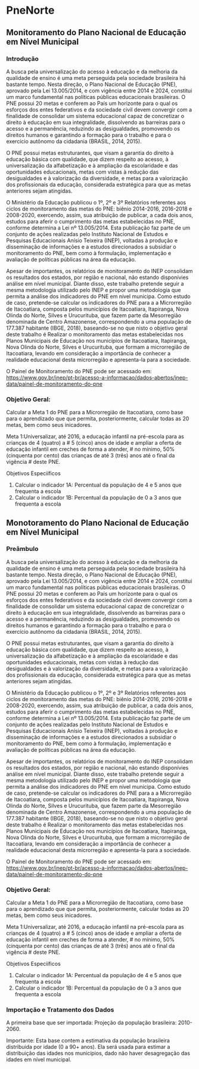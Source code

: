 # PneNorte

## Monitoramento do Plano Nacional de Educação em Nível Municipal

### Introdução
A busca pela universalização do acesso à educação e da melhoria da qualidade de
ensino é uma meta perseguida pela sociedade brasileira há bastante tempo.
Nesta direção, o Plano Nacional de Educação (PNE), aprovado pela Lei 13.005/2014,
e com vigência entre 2014 e 2024, constitui um marco fundamental nas políticas públicas
educacionais brasileiras. O PNE possui 20 metas e conferem ao País um horizonte para
o qual os esforços dos entes federativos e da sociedade civil devem convergir
com a finalidade de consolidar um sistema educacional capaz de concretizar o
direito à educação em sua integralidade, dissolvendo as barreiras para o acesso
e a permanência, reduzindo as desigualdades, promovendo os direitos humanos e garantindo
a formação para o trabalho e para o exercício autônomo da cidadania (BRASIL, 2014, 2015).

O PNE possui metas estruturantes, que visam a garantia do direito à educação básica
com qualidade, que dizem respeito ao acesso, à universalização da alfabetização e à
ampliação da escolaridade e das oportunidades educacionais, metas com vistas à
redução das desigualdades e à valorização da diversidade, e metas para a valorização
dos profissionais da educação, considerada estratégica para que as metas anteriores
sejam atingidas.

O Ministério da Educação publicou o 1º, 2º e 3º Relatórios referentes aos ciclos de
monitoramento das metas do PNE: biênio 2014-2016, 2016-2018 e 2008-2020,
exercendo, assim, sua atribuição de publicar, a cada dois anos, estudos para aferir
o cumprimento das metas estabelecidas no PNE, conforme determina a Lei nº 13.005/2014.
Esta publicação faz parte de um conjunto de ações realizadas pelo Instituto Nacional de
Estudos e Pesquisas Educacionais Anísio Teixeira (INEP), voltadas à produção e disseminação
de informações e a estudos direcionados a subsidiar o monitoramento
do PNE, bem como à formulação, implementação e avaliação de políticas públicas na área
da educação.

Apesar de importantes, os relatórios de monitoramento do INEP consolidam os resultados dos
estados, por região e nacional, não estando disponívies análise em nível municipal.
Diante disso, este trabalho pretende seguir a mesma metodologia utilizado pelo
INEP e propor uma metodologia que permita a análise dos indicadores do PNE em nível municipa.
Como estudo de caso, pretende-se calcular os indicadores do PNE para a a Microrregião de
Itacoatiara, composta pelos municípios de Itacoatiara, Itapiranga, Nova Olinda do Norte,
Silves e Urucurituba, que fazem parte da Mesorregião denominada de Centro Amazonense,
correspondendo a uma população de 177.387 habitante (IBGE, 2018), baseando-se no que
nisto o objetivo geral deste trabalho é Realizar o monitoramento das metas estabelecidas
nos Planos Municipais de Educação nos municípios de Itacoatiara, Itapiranga, Nova Olinda do Norte,
Silves e Urucurituba, que formam a microrregião de Itacoatiara, levando em consideração a
importância de conhecer a realidade educacional desta microrregião e apresenta-la para a
sociedade.

O Painel de Monitoramento do PNE pode ser acessado em: <https://www.gov.br/inep/pt-br/acesso-a-informacao/dados-abertos/inep-data/painel-de-monitoramento-do-pne>

### Objetivo Geral:

 Calcular a Meta 1 do PNE para a Microrregião de Itacoatiara, como base para o aprendizado  que que permita, posteriormente, 
 calcular todas as 20 metas, bem como seus inicadores.
 
 Meta 1:Universalizar, até 2016, a educação infantil na pré-escola para as crianças de 4 (quatro) a # 5 (cinco) anos de idade e ampliar a oferta de educação 
 infantil em creches de forma a atender, # no mínimo, 50% (cinquenta por cento) das crianças de até 3 (três) anos até o final da vigência # deste PNE.
 
Objetivos Especiíficos
1) Calcular o indicador 1A: Percentual da população de 4 e 5 anos que frequenta a escola
2) Calcular o indicador 1B: Percentual da população de 0 a 3 anos que frequenta a escola

## Monotoramento do Plano Nacional de Educação em Nível Municipal

### Preâmbulo

A busca pela universalização do acesso à educação e da melhoria da qualidade de
ensino é uma meta perseguida pela sociedade brasileira há bastante tempo.
Nesta direção, o Plano Nacional de Educação (PNE), aprovado pela Lei 13.005/2014,
e com vigência entre 2014 e 2024, constitui um marco fundamental nas políticas públicas
educacionais brasileiras. O PNE possui 20 metas e conferem ao País um horizonte para
o qual os esforços dos entes federativos e da sociedade civil devem convergir
com a finalidade de consolidar um sistema educacional capaz de concretizar o
direito à educação em sua integralidade, dissolvendo as barreiras para o acesso
e a permanência, reduzindo as desigualdades, promovendo os direitos humanos e garantindo
a formação para o trabalho e para o exercício autônomo da cidadania (BRASIL, 2014, 2015).

O PNE possui metas estruturantes, que visam a garantia do direito à educação básica
com qualidade, que dizem respeito ao acesso, à universalização da alfabetização e à
ampliação da escolaridade e das oportunidades educacionais, metas com vistas à
redução das desigualdades e à valorização da diversidade, e metas para a valorização
dos profissionais da educação, considerada estratégica para que as metas anteriores
sejam atingidas.

O Ministério da Educação publicou o 1º, 2º e 3º Relatórios referentes aos ciclos de
monitoramento das metas do PNE: biênio 2014-2016, 2016-2018 e 2008-2020,
exercendo, assim, sua atribuição de publicar, a cada dois anos, estudos para aferir
o cumprimento das metas estabelecidas no PNE, conforme determina a Lei nº 13.005/2014.
Esta publicação faz parte de um conjunto de ações realizadas pelo Instituto Nacional de
Estudos e Pesquisas Educacionais Anísio Teixeira (INEP), voltadas à produção e disseminação
de informações e a estudos direcionados a subsidiar o monitoramento
do PNE, bem como à formulação, implementação e avaliação de políticas públicas na área
da educação.

Apesar de importantes, os relatórios de monitoramento do INEP consolidam os resultados dos
estados, por região e nacional, não estando disponívies análise em nível municipal.
Diante disso, este trabalho pretende seguir a mesma metodologia utilizado pelo
INEP e propor uma metodologia que permita a análise dos indicadores do PNE em nível municipa.
Como estudo de caso, pretende-se calcular os indicadores do PNE para a a Microrregião de
Itacoatiara, composta pelos municípios de Itacoatiara, Itapiranga, Nova Olinda do Norte,
Silves e Urucurituba, que fazem parte da Mesorregião denominada de Centro Amazonense,
correspondendo a uma população de 177.387 habitante (IBGE, 2018), baseando-se no que
nisto o objetivo geral deste trabalho é Realizar o monitoramento das metas estabelecidas
nos Planos Municipais de Educação nos municípios de Itacoatiara, Itapiranga, Nova Olinda do Norte,
Silves e Urucurituba, que formam a microrregião de Itacoatiara, levando em consideração a
importância de conhecer a realidade educacional desta microrregião e apresenta-la para a
sociedade.

O Painel de Monitoramento do PNE pode ser acessado em:  <https://www.gov.br/inep/pt-br/acesso-a-informacao/dados-abertos/inep-data/painel-de-monitoramento-do-pne>

### Objetivo Geral: 

 Calcular a Meta 1 do PNE para a Microrregião de Itacoatiara, como base para o aprendizado
 que que permita, posteriormente, calcular todas as 20 metas, bem como seus inicadores.

 Meta 1:Universalizar, até 2016, a educação infantil na pré-escola para as crianças de 
 4 (quatro) a # 5 (cinco) anos de idade e ampliar a oferta de educação infantil em creches 
 de forma a atender, # no mínimo, 50% (cinquenta por cento) das crianças de até 3 (três) anos 
 até o final da vigência # deste PNE.

 Objetivos Especiíficos
 1) Calcular o indicador 1A: Percentual da população de 4 e 5 anos que frequenta a escola
 2) Calcular o indicador 1B: Percentual da população de 0 a 3 anos que frequenta a escola

### Importação e Tratamento dos Dados

A primeira base que ser importada: Projeção da população brasileira: 2010-2060.

Importante: Esta base contem a estimativa da população brasileira distribuida por
idade (0 a 90+ anos). Ela será usada para estimar a distribuição das idades nos
municípios, dado não haver desagregação das idades em nível municipal.
